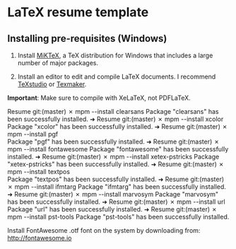 # LaTeX resume template

## Installing pre-requisites (Windows)

1. Install [MiKTeX](https://miktex.org/howto/install-miktex), a TeX distribution for Windows that includes a large number of major packages.

2. Install an editor to edit and compile LaTeX documents. I recommend [TeXstudio](http://www.texstudio.org/) or [Texmaker](http://www.xm1math.net/texmaker/).

**Important**: Make sure to compile with XeLaTeX, not PDFLaTeX.

 Resume git:(master) ✗ mpm --install clearsans
Package "clearsans" has been successfully installed.
➜  Resume git:(master) ✗ mpm --install xcolor   
Package "xcolor" has been successfully installed.
➜  Resume git:(master) ✗ mpm --install pgf   
Package "pgf" has been successfully installed.
➜  Resume git:(master) ✗ mpm --install fontawesome
Package "fontawesome" has been successfully installed.
➜  Resume git:(master) ✗ mpm --install xetex-pstricks
Package "xetex-pstricks" has been successfully installed.
➜  Resume git:(master) ✗ mpm --install textpos       
Package "textpos" has been successfully installed.
➜  Resume git:(master) ✗ mpm --install ifmtarg
Package "ifmtarg" has been successfully installed.
➜  Resume git:(master) ✗ mpm --install marvosym
Package "marvosym" has been successfully installed.
➜  Resume git:(master) ✗ mpm --install url     
Package "url" has been successfully installed.
➜  Resume git:(master) ✗ mpm --install pst-tools
Package "pst-tools" has been successfully installed.

Install FontAwesome .otf font on the system by downloading from: http://fontawesome.io


